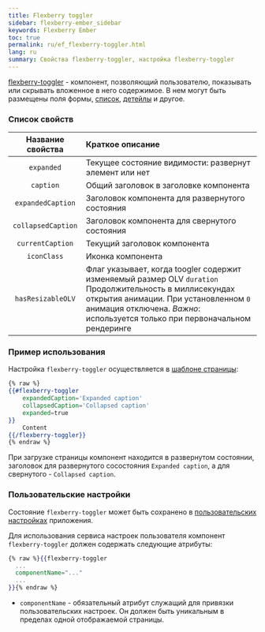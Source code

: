 ```yaml
---
title: Flexberry toggler
sidebar: flexberry-ember_sidebar
keywords: Flexberry Ember
toc: true
permalink: ru/ef_flexberry-toggler.html
lang: ru
summary: Свойства flexberry-toggler, настройка flexberry-toggler
---
```


[flexberry-toggler](https://github.com/Flexberry/ember-flexberry/blob/master/addon/components/flexberry-toggler.js) - компонент, позволяющий пользователю, показывать или скрывать вложенное в него содержимое. В нем могут быть размещены поля формы, [список](fe_object-list-view.html), [детейлы](fe_groupedit.html) и другое.

### Список свойств

| Название свойства | Краткое описание |
|:-------------------:|:------------------|
| `expanded` | Текущее состояние видимости: развернут элемент или нет|
| `caption` | Общий заголовок в заголовке компонента|
| `expandedCaption` | Заголовок компонента для развернутого состояния|
| `collapsedCaption` | Заголовок компонента для свернутого состояния|
| `currentCaption` | Текущий заголовок компонента|
| `iconClass` | Иконка компонента|
| `hasResizableOLV` | Флаг указывает, когда toogler содержит изменяемый размер OLV `duration` Продолжительность в миллисекундах открытия анимации. При установленном `0` анимация отключена. _Важно_: используется только при первоначальном рендеринге|

### Пример использования

Настройка `flexberry-toggler` осуществляется в [шаблоне страницы](https://github.com/Flexberry/ember-flexberry/blob/master/addon/components/flexberry-toggler.js#L10):

```hbs
{% raw %}
{{#flexberry-toggler
    expandedCaption='Expanded caption'
    collapsedCaption='Collapsed caption'
    expanded=true
}}
    Content
{{/flexberry-toggler}}
{% endraw %}
```

При загрузке страницы компонент находится в развернутом состоянии, заголовок для развернутого сосостояния `Expanded caption`, а для свернутого - `Collapsed caption`.

### Пользовательские настройки

Состояние `flexberry-toggler` может быть сохранено в [пользовательских настройках](ef_model-user-settings-service.html) приложения.

Для использования сервиса настроек пользователя компонент `flexberry-toggler` должен содержать следующие атрибуты:

```hbs
{% raw %}{{flexberry-toggler
  ...
  componentName="..."
  ...
}}{% endraw %}
```

* `componentName` - обязательный атрибут служащий для привязки пользовательских настроек. Он должен быть уникальным в пределах одной отображаемой страницы.

